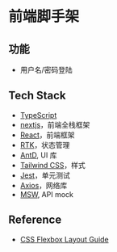 # 前端脚手架

## 功能

- 用户名/密码登陆

## Tech Stack

- [TypeScript](https://www.typescriptlang.org/)
- [nextjs](https://nextjs.org/)，前端全栈框架
- [React](https://zh-hans.react.dev/)，前端框架
- [RTK](https://redux-toolkit.js.org/)，状态管理
- [AntD](https://ant-design.antgroup.com/index-cn), UI 库
- [Tailwind CSS](https://tailwindcss.com/)，样式
- [Jest](https://nextjs.org/docs/app/building-your-application/testing/jest)，单元测试
- [Axios](https://axios-http.com/)，网络库
- [MSW](), API mock

## Reference

- [CSS Flexbox Layout Guide](https://css-tricks.com/snippets/css/a-guide-to-flexbox/)